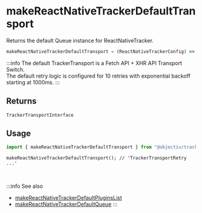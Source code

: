 # makeReactNativeTrackerDefaultTransport

Returns the default Queue instance for ReactNativeTracker.

```typescript
makeReactNativeTrackerDefaultTransport = (ReactNativeTrackerConfig) => TrackerTransportInterface
```  

:::info
The default TrackerTransport is a Fetch API + XHR API Transport Switch.  
The default retry logic is configured for 10 retries with exponential backoff starting at 1000ms.
:::

## Returns
`TrackerTransportInterface`

## Usage

```ts
import { makeReactNativeTrackerDefaultTransport } from "@objectiv/tracker-react-native";
```

```tsx
makeReactNativeTrackerDefaultTransport(); // 'TrackerTransportRetry ...'
```

<br />

:::info See also
- [makeReactNativeTrackerDefaultPluginsList](/tracking/react-native/api-reference/common/factories/makeReactNativeTrackerDefaultPluginsList.md)
- [makeReactNativeTrackerDefaultQueue](/tracking/react-native/api-reference/common/factories/makeReactNativeTrackerDefaultQueue.md)
:::
